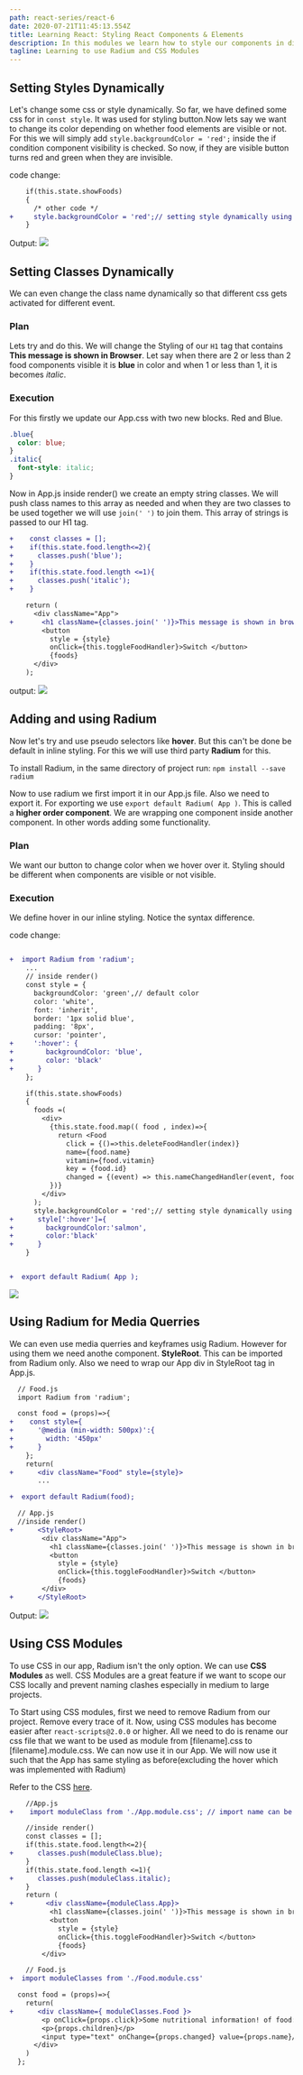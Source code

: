 ```yaml
---
path: react-series/react-6
date: 2020-07-21T11:45:13.554Z
title: Learning React: Styling React Components & Elements
description: In this modules we learn how to style our components in different ways 
tagline: Learning to use Radium and CSS Modules
---
```

## Setting Styles Dynamically

Let's change some css or style dynamically. So far, we have defined some css for in `const style`.  It was used for styling button.Now lets say we want to change its color depending on whether food elements are visible or not. For this we will simply add `style.backgroundColor = 'red';` inside the if condition component visibility is checked. 
So now, if they are visible button turns red and green when they are invisible.

code change:
```diff
    if(this.state.showFoods)
    {
      /* other code */
+     style.backgroundColor = 'red';// setting style dynamically using js
    }
```
Output:
![](https://ik.imagekit.io/18dkv5g43j/React_udemy/5/buttoncss_GP9oMe4_y.gif)

## Setting Classes Dynamically

We can even change the class name dynamically so that different css gets activated for different event. 

### Plan
Lets try and do this. We will change the Styling of our `H1` tag that contains **This message is shown in Browser**. Let say when there are 2 or less than 2 food components visible it is **blue** in color and when 1 or less than 1, it is becomes *italic*.

### Execution  <a name="css"></a>
For this firstly we update our App.css with two new blocks. Red and Blue.
```css
.blue{
  color: blue;
}
.italic{
  font-style: italic;
}
```
Now in App.js inside render() we create an empty string classes. We will push class names to this array as needed and when they are two classes to be used together we will use `join(' ')` to join them. This array of strings is passed to our H1 tag.

```diff
+    const classes = [];
+    if(this.state.food.length<=2){
+      classes.push('blue');
+    }
+    if(this.state.food.length <=1){
+      classes.push('italic');
+    }

    return (
      <div className="App">
+       <h1 className={classes.join(' ')}>This message is shown in browser. </h1>
        <button 
          style = {style}
          onClick={this.toggleFoodHandler}>Switch </button>
          {foods}
      </div>
    );
```
output:
![](https://ik.imagekit.io/18dkv5g43j/React_udemy/5/classcssdynamic_-5wv7bg6V.gif)

## Adding and using Radium

Now let's try and use pseudo selectors like **hover**. But this can't be done be default in inline styling. For this we will use third party **Radium** for this. 

To install Radium, in the same directory of project run:
`npm install --save radium`

Now to use radium we first import it in our App.js file. Also we need to export it. For exporting we use  `export default Radium( App )`. This is called a **higher order component**. We are wrapping one component inside another component. In other words adding some functionality. 

### Plan
We want our button to change color when we hover over it. Styling should be different when components are visible or not visible.

### Execution
We define hover in our inline styling. Notice the syntax difference.

code change:

```diff

+  import Radium from 'radium';
    ...
    // inside render()
    const style = {
      backgroundColor: 'green',// default color
      color: 'white',
      font: 'inherit',
      border: '1px solid blue',
      padding: '8px',
      cursor: 'pointer',
+     ':hover': {
+        backgroundColor: 'blue',
+        color: 'black'
+      }
    };

    if(this.state.showFoods)
    {
      foods =(
        <div>
          {this.state.food.map(( food , index)=>{
            return <Food
              click = {()=>this.deleteFoodHandler(index)}
              name={food.name}
              vitamin={food.vitamin}
              key = {food.id}
              changed = {(event) => this.nameChangedHandler(event, food.id)}/>
          })}
        </div>
      );
      style.backgroundColor = 'red';// setting style dynamically using js
+      style[':hover']={
+        backgroundColor:'salmon',
+        color:'black'
+      }
    }


+  export default Radium( App );
```
![](https://ik.imagekit.io/18dkv5g43j/React_udemy/5/hover_JNnanIFV3g.gif)

## Using Radium for Media Querries

We can even use media querries and keyframes usig Radium. However for using them we need anothe component. **StyleRoot**. This can be imported from Radium only. Also we need to wrap our App div in StyleRoot tag in App.js.

```diff
  // Food.js
  import Radium from 'radium';

  const food = (props)=>{
+    const style={
+      '@media (min-width: 500px)':{
+        width: '450px'
+      }
    };
    return( 
+      <div className="Food" style={style}>
       ...  

+  export default Radium(food);
```

```diff
  // App.js
  //inside render()
+      <StyleRoot>
        <div className="App">
          <h1 className={classes.join(' ')}>This message is shown in browser. </h1>
          <button 
            style = {style}
            onClick={this.toggleFoodHandler}>Switch </button>
            {foods}
        </div>
+      </StyleRoot>
```
Output:
![](https://ik.imagekit.io/18dkv5g43j/React_udemy/5/mediaquerry_a_tmyukko.gif)

## Using CSS Modules

To use CSS in our app, Radium isn't the only option. We can use **CSS Modules** as well. CSS Modules are a great feature if we want to scope our CSS locally and prevent naming clashes especially in medium to large projects. 

To Start using CSS modules, first we need to remove Radium from our project. Remove every trace of it. 
Now, using CSS modules has become easier after `react-scripts@2.0.0` or higher. All we need to do is rename our css file that we want to be used as module from [filename].css to [filename].module.css. We can now use it in our App. We will now use it such that the App has same styling as before(excluding the hover which was implemented with Radium)

Refer to the CSS [here](#css).
```diff
    //App.js
+    import moduleClass from './App.module.css'; // import name can be anything

    //inside render()
    const classes = [];
    if(this.state.food.length<=2){
+      classes.push(moduleClass.blue);
    }
    if(this.state.food.length <=1){
+      classes.push(moduleClass.italic);
    }
    return (
+        <div className={moduleClass.App}>
          <h1 className={classes.join(' ')}>This message is shown in browser. </h1>
          <button 
            style = {style}
            onClick={this.toggleFoodHandler}>Switch </button>
            {foods}
        </div>
```


```diff
    // Food.js
+  import moduleClasses from './Food.module.css'

  const food = (props)=>{
    return( 
+      <div className={ moduleClasses.Food }> 
        <p onClick={props.click}>Some nutritional information! of food: {props.name} containing vitamin {props.vitamin} </p>
        <p>{props.children}</p>
        <input type="text" onChange={props.changed} value={props.name}/>
      </div>	
    )
  };
```

